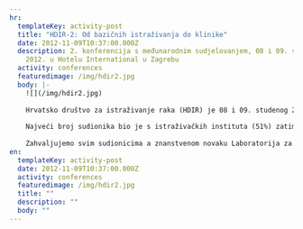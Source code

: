 ```yaml
---
hr:
  templateKey: activity-post
  title: "HDIR-2: Od bazičnih istraživanja do klinike"
  date: 2012-11-09T10:37:00.000Z
  description: 2. konferencija s međunarodnim sudjelovanjem, 08 i 09. studenog
    2012. u Hotelu International u Zagrebu
  activity: conferences
  featuredimage: /img/hdir2.jpg
  body: |-
    ![](/img/hdir2.jpg)
    
    Hrvatsko društvo za istraživanje raka (HDIR) je 08 i 09. studenog 2012. u Hotelu International u Zagrebu održalo svoju **2. konferenciju s međunarodnim sudjelovanjem: HDIR-2: „From Bench to Clinic“** . Konferencija je uspjela okupiti izuzetne izuzetne svjetske i hrvatske stručnjake iz područja istraživanja raka. Konferenciji je prisustvovalo 120 sudionika iz Hrvatske, Španjolske, Francuske, Njemačke, Italije, Izraela, Slovenije, Bosne i Hercegovine te Srbije i prikazana je 41 poster prezentacija.
    
    Najveći broj sudionika bio je s istraživačkih instituta (51%) zatim s fakulteta (29%) te iz medicinskih djelatnosti (16%). Smatramo da je konferencija ostvarila svoja očekivanja - prikaz najnovijih postignuća u bazičnim i kliničkim istraživanjima, te otvaranje mogućnosti za uspostavljanje novih kontakata između znanstvenika iz različitih regija.
    
    Zahvaljujemo svim sudionicima a znanstvenom novaku Laboratorija za nasljedni rak, Zavoda za molekularnu medicinu Instituta „Ruđer Bošković“ dipl.ing. Petru Ozretiću čestitamo na osvojenoj nagradi za najbolji poster pod naslovom *„The role of 5` untranslated region in the regulation of PTCH1b gene expression“*.[](https://www.dropbox.com/sh/see1q3kygeobvoo/6b6-gH1eT_)
en:
  templateKey: activity-post
  date: 2012-11-09T10:37:00.000Z
  activity: conferences
  featuredimage: /img/hdir2.jpg
  title: ""
  description: ""
  body: ""
---
```

